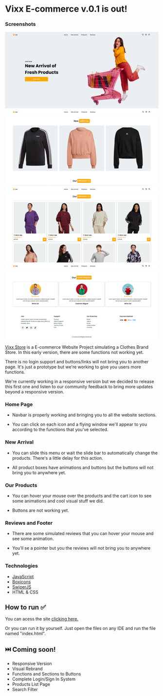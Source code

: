 # Vixx E-commerce v.0.1 is out!

### Screenshots

![Home Page](https://github.com/ocaiorod/vixx-ecommerce-project/blob/main/assets/screenshots/SC1.PNG)
![New Arrival Page](https://github.com/ocaiorod/vixx-ecommerce-project/blob/main/assets/screenshots/SC2.PNG)
![Our Products Page](https://github.com/ocaiorod/vixx-ecommerce-project/blob/main/assets/screenshots/SC3.PNG)
![Reviews and Footer](https://github.com/ocaiorod/vixx-ecommerce-project/blob/main/assets/screenshots/SC4.PNG)

[Vixx Store](https://vixxstore.netlify.app/) is a E-commerce Website Project simulating a Clothes Brand Store. In this early version, there are some functions not working yet.

There is no login support and buttons/links will not bring you to another page. It's just a prototype but we're working to give you users more functions.

We're currently working in a responsive version but we decided to release this first one and listen to our community feedback to bring more updates beyond a responsive version.

### Home Page

* Navbar is properly working and bringing you to all the website sections.
  
* You can click on each icon and a flying window we'll appear to you according to the functions that you've selected.

### New Arrival

* You can slide this menu or wait the slide bar to automatically change the products. There's a little delay for this action.

* All product boxes have animations and buttons but the buttons will not bring you to anywhere yet.

### Our Products

* You can hover your mouse over the products and the cart icon to see some animations and cool visual stuff we did. 

* Buttons are not working yet.

### Reviews and Footer

* There are some simulated reviews that you can hover your mouse and see some animation.

* You'll se a pointer but you the reviews will not bring you to anywhere yet. 

### Technologies

* [JavaScript](https://developer.mozilla.org/pt-BR/docs/Web/JavaScript)
* [Boxicons](https://boxicons.com/)
* [SwiperJS](https://swiperjs.com/demos)
* HTML & CSS

## How to run ✅

You can acess the site [clicking here.](https://vixxstore.netlify.app/) 

Or you can run it by yourself. Just open the files on any IDE and run the file named "index.html".

## ⏭️ Coming soon!

* Responsive Version
* Visual Rebrand
* Functions and Sections to Buttons
* Complete Login/Sign In System
* Products List Page
* Search Filter
